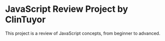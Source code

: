# JavaScript Review Project by ClinTuyor
This project is a review of JavaScript concepts, from beginner to advanced.